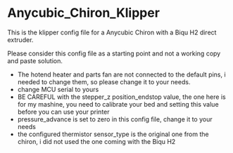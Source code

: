 # Anycubic_Chiron_Klipper
This is the klipper config file for a Anycubic Chiron with a Biqu H2 direct extruder.

Please consider this config file as a starting point and not a working copy and paste solution.

- The hotend heater and parts fan are not connected to the default pins, i needed to change them, so please change it to your needs.
- change MCU serial to yours
- BE CAREFUL with the stepper_z position_endstop value, the one here is for my mashine, you need to calibrate your bed and setting this value before you can use your printer
- pressure_advance is set to zero in this config file, change it to your needs
- the configured thermistor sensor_type is the original one from the chiron, i did not used the one coming with the Biqu H2
